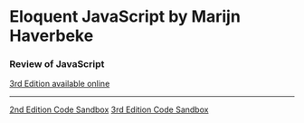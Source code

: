 # Eloquent JavaScript by Marijn Haverbeke
### Review of JavaScript 
[3rd Edition available online](https://eloquentjavascript.net)

---
[2nd Edition Code Sandbox](https://eloquentjavascript.net/2nd_edition/code/)
[3rd Edition Code Sandbox](http://eloquentjavascript.net/code/)

